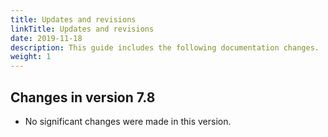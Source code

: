 ```yaml
---
title: Updates and revisions
linkTitle: Updates and revisions
date: 2019-11-18
description: This guide includes the following documentation changes.
weight: 1
---
```


## Changes in version 7.8

* No significant changes were made in this version.
